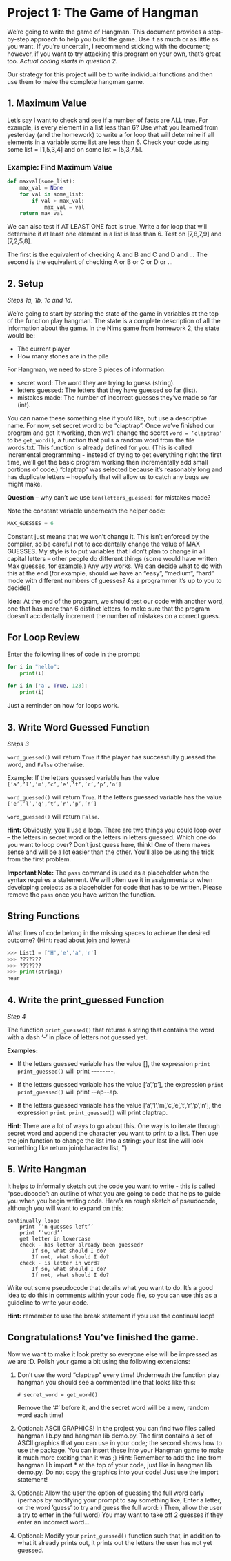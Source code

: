 # Project 1: The Game of Hangman
We’re going to write the game of Hangman. This document provides a step-by-step approach to
help you build the game. Use it as much or as little as you want. If you’re uncertain, I recommend
sticking with the document; however, if you want to try attacking this program on your own, that’s
great too. _Actual coding starts in question 2._

Our strategy for this project will be to write individual functions and then use them to make the complete hangman game.

## 1. Maximum Value

   Let’s say I want to check and see if a number of facts are ALL true. For example, is every element in a list less than 6? Use what you learned from yesterday (and the homework) to write a for loop that will determine if all elements in a variable some list are less than 6. Check your code using some list = [1,5,3,4] and on some list = [5,3,7,5].

### Example: Find Maximum Value
```python
def maxval(some_list):
    max_val = None
    for val in some_list:
        if val > max_val:
            max_val = val
    return max_val
```

We can also test if AT LEAST ONE fact is true. Write a for loop that will determine if
at least one element in a list is less than 6. Test on [7,8,7,9] and [7,2,5,8].

The first is the equivalent of checking A and B and C and D and ... The second is the
equivalent of checking A or B or C or D or ...

## 2. Setup
_Steps 1a, 1b, 1c and 1d._

We’re going to start by storing the state of the game in variables at the top of the function play hangman. The state is a complete
description of all the information about the game. In the Nims game from homework 2, the
state would be:

- The current player
- How many stones are in the pile

For Hangman, we need to store 3 pieces of information:

- secret word: The word they are trying to guess (string).
- letters guessed: The letters that they have guessed so far (list).
- mistakes made: The number of incorrect guesses they’ve made so far (int).

You can name these something else if you’d like, but use a descriptive name. For now, set
secret word to be “claptrap”. Once we’ve finished our program and got it working, then we’ll
change the secret ```word = ’claptrap’``` to be ```get_word()```, a function that pulls a random
word from the file words.txt. This function is already defined for you. (This is called
incremental programming - instead of trying to get everything right the first time, we’ll get
the basic program working then incrementally add small portions of code.) “claptrap” was
selected because it’s reasonably long and has duplicate letters – hopefully that will allow us
to catch any bugs we might make.

__Question__ – why can’t we use ```len(letters_guessed)``` for mistakes made?

Note the constant variable underneath the helper code:
```python
MAX_GUESSES = 6
```
Constant just means that we won’t change it. This isn’t enforced by the compiler, so be
careful not to accidentally change the value of MAX GUESSES. My style is to put variables that
I don’t plan to change in all capital letters – other people do different things (some would
have written Max guesses, for example.) Any way works. We can decide what to do with this
at the end (for example, should we have an “easy”, “medium”, “hard” mode with different
numbers of guesses? As a programmer it’s up to you to decide!)

__Idea:__ At the end of the program, we should test our code with another word, one that has
more than 6 distinct letters, to make sure that the program doesn’t accidentally increment
the number of mistakes on a correct guess.

## For Loop Review
Enter the following lines of code in the prompt:
```python
for i in "hello":
    print(i)
    
for i in ['a', True, 123]:
    print(i)
```
Just a reminder on how for loops work.

## 3. Write Word Guessed Function
_Steps 3_

```word_guessed()``` will return ```True``` if the player
has successfully guessed the word, and ```False``` otherwise.

Example: If the letters guessed variable has the value
```[’a’,’l’,’m’,’c’,’e’,’t’,’r’,’p’,’n’]```
 
```word_guessed()``` will return ```True```. If the letters guessed variable has the value
```[’e’,’l’,’q’,’t’,’r’,’p’,’n’]```

```word_guessed()``` will return ```False```.

__Hint:__ Obviously, you’ll use a loop. There are two things you could loop over – the letters in
secret word or the letters in letters guessed. Which one do you want to loop over? Don’t
just guess here, think! One of them makes sense and will be a lot easier than the other. You’ll
also be using the trick from the first problem.

__Important Note:__ The ```pass``` command is used as a placeholder when the syntax requires a statement.
We will often use it in assignments or when developing projects as a placeholder for code that has to be
written. Please remove the ```pass``` once you have written the function.

## String Functions

What lines of code belong in the missing spaces to achieve the desired outcome? 
(Hint: read about [join](https://docs.python.org/3/library/stdtypes.html#str.join)
and [lower](https://docs.python.org/3/library/stdtypes.html#str.lower).)

```python
>>> List1 = ['H','e','a','r']
>>> ???????
>>> ???????
>>> print(string1)
hear
```

## 4. Write the print_guessed Function
_Step 4_

The function ```print_guessed()``` that returns a string that contains the word with
a dash ‘-’ in place of letters not guessed yet.

__Examples:__ 
+ If the letters guessed variable has the value [], the expression ```print print_guessed()```
will print --------.

+ If the letters guessed variable has the value [’a’,’p’], the expression ```print print_guessed()```
will print --ap--ap.

+ If the letters guessed variable has the value [’a’,’l’,’m’,’c’,’e’,’t’,’r’,’p’,’n’],
the expression ```print print_guessed()``` will print claptrap.

__Hint__: There are a lot of ways to go about this. One way is to iterate through secret word
and append the character you want to print to a list. Then use the join function to change
the list into a string: your last line will look something like return join(character list,
’’)

## 5. Write Hangman
It helps to informally sketch out the code you want to write - this is called “pseudocode”: an outline of what you are going to code that helps to guide
you when you begin writing code. Here’s an rough sketch of pseudocode, although you will
want to expand on this:

```
continually loop:
    print ’’n guesses left’’
    print ’’word’’
    get letter in lowercase
    check - has letter already been guessed?
        If so, what should I do?
        If not, what should I do?
    check - is letter in word?
        If so, what should I do?
        If not, what should I do?
```
Write out some pseudocode that details what you want to do. It’s a good idea to do this in
comments within your code file, so you can use this as a guideline to write your code.

__Hint:__ remember to use the break statement if you use the continual loop!

## Congratulations! You’ve finished the game.
Now we want to make it look pretty so everyone else will be impressed as we are :D. Polish your game a bit using the following extensions:
1. Don’t use the word “claptrap” every time! Underneath the function play hangman you
should see a commented line that looks like this:

   ```# secret_word = get_word()```

   Remove the ‘#’ before it, and the secret word will be a new, random word each time!
2. Optional: ASCII GRAPHICS! In the project you
can find two files called hangman lib.py and hangman lib demo.py. The first contains
a set of ASCII graphics that you can use in your code; the second shows how to use the
package. You can insert these into your Hangman game to make it much more exciting
than it was ;)
Hint: Remember to add the line from hangman lib import * at the top of your code,
just like in hangman lib demo.py. Do not copy the graphics into your code! Just use
the import statement!
3. Optional: Allow the user the option of guessing the full word early (perhaps by modifying
your prompt to say something like, Enter a letter, or the word ’guess’ to try
and guess the full word: ) Then, allow the user a try to enter in the full word)
You may want to take off 2 guesses if they enter an incorrect word...
4. Optional: Modify your ```print_guessed()``` function such that, in addition to what it
already prints out, it prints out the letters the user has not yet guessed.
